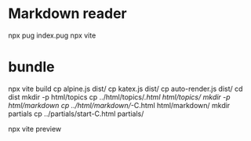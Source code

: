 # Markdown reader

npx pug index.pug
npx vite

# bundle

npx vite build
cp alpine.js dist/
cp katex.js dist/
cp auto-render.js dist/
cd dist
mkdir -p html/topics
cp ../html/topics/*.html html/topics/
mkdir -p html/markdown
cp ../html/markdown/*-C.html html/markdown/
mkdir partials
cp ../partials/start-C.html partials/

npx vite preview
